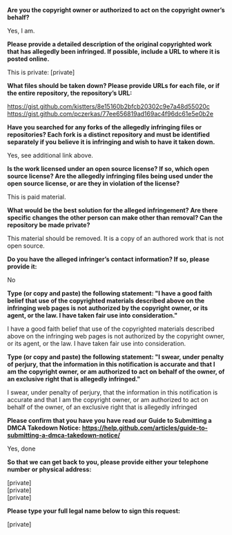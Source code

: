 **Are you the copyright owner or authorized to act on the copyright owner’s behalf?** 

Yes, I am.

**Please provide a detailed description of the original copyrighted work that has allegedly been infringed. If possible, include a URL to where it is posted online.**

This is private: [private]

**What files should be taken down? Please provide URLs for each file, or if the entire repository, the repository’s URL:**

https://gist.github.com/kistters/8e15160b2bfcb20302c9e7a48d55020c   
https://gist.github.com/pczerkas/77ee656819ad169ac4f96dc61e5e0b2e

**Have you searched for any forks of the allegedly infringing files or repositories? Each fork is a distinct repository and must be identified separately if you believe it is infringing and wish to have it taken down.**

Yes, see additional link above.

**Is the work licensed under an open source license? If so, which open source license? Are the allegedly infringing files being used under the open source license, or are they in violation of the license?**

This is paid material.

**What would be the best solution for the alleged infringement? Are there specific changes the other person can make other than removal? Can the repository be made private?**

This material should be removed. It is a copy of an authored work that is not open source.

**Do you have the alleged infringer’s contact information? If so, please provide it:**

No

**Type (or copy and paste) the following statement: "I have a good faith belief that use of the copyrighted materials described above on the infringing web pages is not authorized by the copyright owner, or its agent, or the law. I have taken fair use into consideration."**

I have a good faith belief that use of the copyrighted materials described above on the infringing web pages is not authorized by the copyright owner, or its agent, or the law. I have taken fair use into consideration.

**Type (or copy and paste) the following statement: "I swear, under penalty of perjury, that the information in this notification is accurate and that I am the copyright owner, or am authorized to act on behalf of the owner, of an exclusive right that is allegedly infringed."** 

I swear, under penalty of perjury, that the information in this notification is accurate and that I am the copyright owner, or am authorized to act on behalf of the owner, of an exclusive right that is allegedly infringed

**Please confirm that you have you have read our Guide to Submitting a DMCA Takedown Notice: https://help.github.com/articles/guide-to-submitting-a-dmca-takedown-notice/**

Yes, done

**So that we can get back to you, please provide either your telephone number or physical address:**

[private]   
[private]  
[private]

**Please type your full legal name below to sign this request:**

[private]
